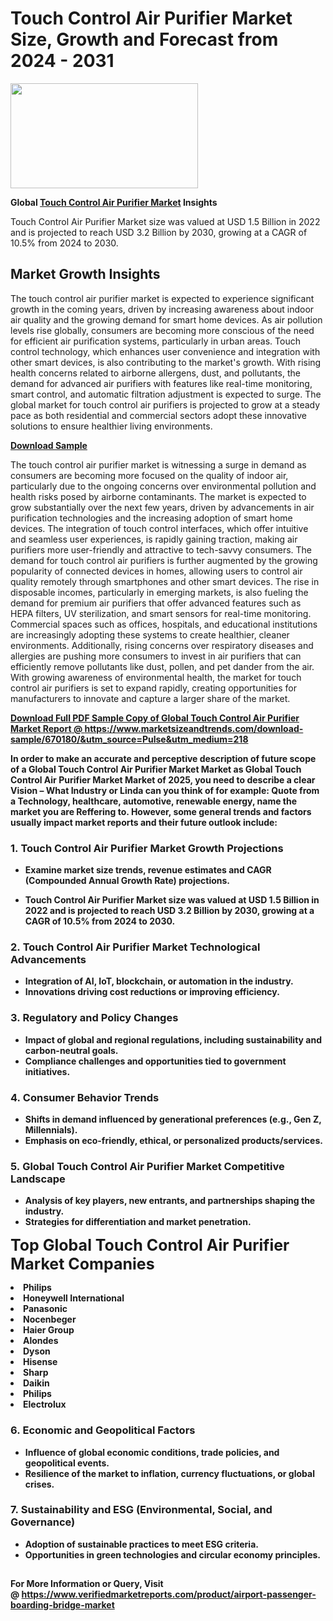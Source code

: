 <H1>Touch Control Air Purifier Market Size, Growth and Forecast from 2024 - 2031</H1><img class="aligncenter size-medium wp-image-584254" src="https://thirdeyenews.in/wp-content/uploads/2024/09/Global-Market-Research-300x168.jpeg" alt="" width="300" height="168" /><p><strong>Global&nbsp;<a href="https://www.marketsizeandtrends.com/download-sample/670180/&amp;utm_source=Pulse&amp;utm_medium=218">Touch Control Air Purifier Market</a> Insights</strong></p><p>Touch Control Air Purifier Market size was valued at USD 1.5 Billion in 2022 and is projected to reach USD 3.2 Billion by 2030, growing at a CAGR of 10.5% from 2024 to 2030.</p><p><h2>Market Growth Insights</h2> <p>The touch control air purifier market is expected to experience significant growth in the coming years, driven by increasing awareness about indoor air quality and the growing demand for smart home devices. As air pollution levels rise globally, consumers are becoming more conscious of the need for efficient air purification systems, particularly in urban areas. Touch control technology, which enhances user convenience and integration with other smart devices, is also contributing to the market's growth. With rising health concerns related to airborne allergens, dust, and pollutants, the demand for advanced air purifiers with features like real-time monitoring, smart control, and automatic filtration adjustment is expected to surge. The global market for touch control air purifiers is projected to grow at a steady pace as both residential and commercial sectors adopt these innovative solutions to ensure healthier living environments.</p> <p><strong><a href="#">Download Sample</a></strong></p> <p>The touch control air purifier market is witnessing a surge in demand as consumers are becoming more focused on the quality of indoor air, particularly due to the ongoing concerns over environmental pollution and health risks posed by airborne contaminants. The market is expected to grow substantially over the next few years, driven by advancements in air purification technologies and the increasing adoption of smart home devices. The integration of touch control interfaces, which offer intuitive and seamless user experiences, is rapidly gaining traction, making air purifiers more user-friendly and attractive to tech-savvy consumers. The demand for touch control air purifiers is further augmented by the growing popularity of connected devices in homes, allowing users to control air quality remotely through smartphones and other smart devices. The rise in disposable incomes, particularly in emerging markets, is also fueling the demand for premium air purifiers that offer advanced features such as HEPA filters, UV sterilization, and smart sensors for real-time monitoring. Commercial spaces such as offices, hospitals, and educational institutions are increasingly adopting these systems to create healthier, cleaner environments. Additionally, rising concerns over respiratory diseases and allergies are pushing more consumers to invest in air purifiers that can efficiently remove pollutants like dust, pollen, and pet dander from the air. With growing awareness of environmental health, the market for touch control air purifiers is set to expand rapidly, creating opportunities for manufacturers to innovate and capture a larger share of the market. <p><strong><a href="#"></p><p><span class=""><strong>Download Full PDF Sample Copy of Global Touch Control Air Purifier Market Report</strong> @ <a href="https://www.marketsizeandtrends.com/download-sample/670180/&amp;utm_source=Pulse&amp;utm_medium=218" target="_blank">https://www.marketsizeandtrends.com/download-sample/670180/&amp;utm_source=Pulse&amp;utm_medium=218</a></span></p><p>In order to make an accurate and perceptive description of future scope of a Global&nbsp;Touch Control Air Purifier Market Market as Global&nbsp;Touch Control Air Purifier Market Market of 2025, you need to describe a clear Vision &ndash; What Industry or Linda can you think of for example: Quote from a Technology, healthcare, automotive, renewable energy, name the market you are Reffering to. However, some general trends and factors usually impact market reports and their future outlook include:</p><h3>1.&nbsp;<strong>Touch Control Air Purifier Market Growth Projections</strong></h3><ul><li>Examine market size trends, revenue estimates and CAGR (Compounded Annual Growth Rate) projections.</li><li><p>Touch Control Air Purifier Market size was valued at USD 1.5 Billion in 2022 and is projected to reach USD 3.2 Billion by 2030, growing at a CAGR of 10.5% from 2024 to 2030.</p></li></ul><h3>2.&nbsp;<strong>Touch Control Air Purifier Market Technological Advancements</strong></h3><ul><li>Integration of AI, IoT, blockchain, or automation in the industry.</li><li>Innovations driving cost reductions or improving efficiency.</li></ul><h3>3.&nbsp;<strong>Regulatory and Policy Changes</strong></h3><ul><li>Impact of global and regional regulations, including sustainability and carbon-neutral goals.</li><li>Compliance challenges and opportunities tied to government initiatives.</li></ul><h3>4.&nbsp;<strong>Consumer Behavior Trends</strong></h3><ul><li>Shifts in demand influenced by generational preferences (e.g., Gen Z, Millennials).</li><li>Emphasis on eco-friendly, ethical, or personalized products/services.</li></ul><h3>5.&nbsp;<strong>Global Touch Control Air Purifier Market Competitive Landscape</strong></h3><ul><li>Analysis of key players, new entrants, and partnerships shaping the industry.</li><li>Strategies for differentiation and market penetration.</li></ul><p data-pm-slice="1 1 []"><span style="color: inherit; font-family: inherit; font-size: 25px;">Top Global Touch Control Air Purifier Market Companies</span></p><div class="" data-test-id=""><p><li>Philips</li><li> Honeywell International</li><li> Panasonic</li><li> Nocenbeger</li><li> Haier Group</li><li> Alondes</li><li> Dyson</li><li> Hisense</li><li> Sharp</li><li> Daikin</li><li> Philips</li><li> Electrolux</li></p></div><h3>6.&nbsp;<strong>Economic and Geopolitical Factors</strong></h3><ul><li>Influence of global economic conditions, trade policies, and geopolitical events.</li><li>Resilience of the market to inflation, currency fluctuations, or global crises.</li></ul><h3>7.&nbsp;<strong>Sustainability and ESG (Environmental, Social, and Governance)</strong></h3><ul><li>Adoption of sustainable practices to meet ESG criteria.</li><li>Opportunities in green technologies and circular economy principles.</li></ul><h2><strong style="font-size: 14px;">For More Information or Query, Visit @&nbsp;</strong><a style="background-color: #ffffff; font-size: 14px;" href="https://www.marketsizeandtrends.com/report/touch-control-air-purifier-market/" target="_blank">https://www.verifiedmarketreports.com/product/airport-passenger-boarding-bridge-market</a></h2>
